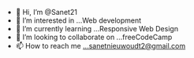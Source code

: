- 👋 Hi, I’m @Sanet21
- 👀 I’m interested in ...Web development
- 🌱 I’m currently learning ...Responsive Web Design
- 💞️ I’m looking to collaborate on ...freeCodeCamp
- 📫 How to reach me ...sanetnieuwoudt2@gmail.com

<!---
Sanet21/Sanet21 is a ✨ special ✨ repository because its `README.md` (this file) appears on your GitHub profile.
You can click the Preview link to take a look at your changes.
--->
